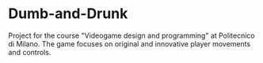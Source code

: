 # Dumb-and-Drunk
Project for the course "Videogame design and programming" at Politecnico di Milano. The game focuses on original and innovative player movements and controls.
